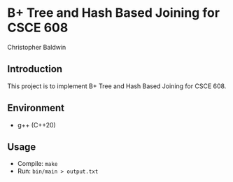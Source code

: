 # B+ Tree and Hash Based Joining for CSCE 608
Christopher Baldwin

## Introduction
This project is to implement B+ Tree and Hash Based Joining for CSCE 608.

## Environment
- g++ (C++20)

## Usage
- Compile: `make`
- Run: `bin/main > output.txt`

